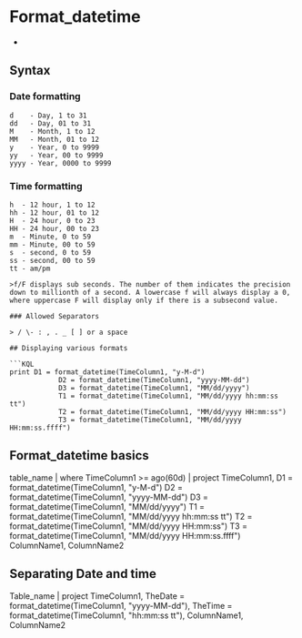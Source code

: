 # Format_datetime

- 

## Syntax

### Date formatting

```
d    - Day, 1 to 31
dd   - Day, 01 to 31
M    - Month, 1 to 12
MM   - Month, 01 to 12
y    - Year, 0 to 9999
yy   - Year, 00 to 9999
yyyy - Year, 0000 to 9999
```

### Time formatting

```
h  - 12 hour, 1 to 12
hh - 12 hour, 01 to 12
H  - 24 hour, 0 to 23
HH - 24 hour, 00 to 23
m  - Minute, 0 to 59
mm - Minute, 00 to 59
s  - second, 0 to 59
ss - second, 00 to 59
tt - am/pm

>f/F displays sub seconds. The number of them indicates the precision down to millionth of a second. A lowercase f will always display a 0, where uppercase F will display only if there is a subsecond value.

### Allowed Separators

> / \- : , . _ [ ] or a space

## Displaying various formats

```KQL
print D1 = format_datetime(TimeColumn1, "y-M-d")
			D2 = format_datetime(TimeColumn1, "yyyy-MM-dd")
			D3 = format_datetime(TimeColumn1, "MM/dd/yyyy")
			T1 = format_datetime(TimeColumn1, "MM/dd/yyyy hh:mm:ss tt")
			T2 = format_datetime(TimeColumn1, "MM/dd/yyyy HH:mm:ss")
			T3 = format_datetime(TimeColumn1, "MM/dd/yyyy HH:mm:ss.ffff")
```

## Format_datetime basics

table_name
| where TimeColumn1 >= ago(60d)
| project TimeColumn1,
          D1 = format_datetime(TimeColumn1, "y-M-d")
					D2 = format_datetime(TimeColumn1, "yyyy-MM-dd")
					D3 = format_datetime(TimeColumn1, "MM/dd/yyyy")
					T1 = format_datetime(TimeColumn1, "MM/dd/yyyy hh:mm:ss tt")
					T2 = format_datetime(TimeColumn1, "MM/dd/yyyy HH:mm:ss")
					T3 = format_datetime(TimeColumn1, "MM/dd/yyyy HH:mm:ss.ffff")
					ColumnName1,
					ColumnName2

## Separating Date and time

Table_name
| project TimeColumn1,
          TheDate = format_datetime(TimeColumn1, "yyyy-MM-dd"),
          TheTime = format_datetime(TimeColumn1, "hh:mm:ss tt"),
					ColumnName1,
					ColumnName2
